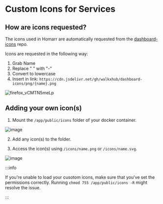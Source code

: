 # Custom Icons for Services

## How are icons requested?
The icons used in Homarr are automatically requested from the [dashboard-icons](https://github.com/walkxhub/dashboard-icons) repo.

Icons are requested in the following way:

1. Grab Name
2. Replace " " with "-"
3. Convert to lowercase
4. Insert in link: `https://cdn.jsdelivr.net/gh/walkxhub/dashboard-icons/png/{name}.png`

![firefox_vCMTN5meLp](https://user-images.githubusercontent.com/71191962/170118033-a72ea587-4df0-43dd-8b7e-e0e7bae45dc6.gif)

## Adding your own icon(s)
1. Mount the `/app/public/icons` folder of your docker container.

![image](https://user-images.githubusercontent.com/71191962/170479022-2f4176c8-9efc-496c-b419-2fc116cc3082.png)

2. Add any icon(s) to the folder.

3. Access the icon(s) using `/icons/name.png` or `/icons/name.svg`.

![image](https://user-images.githubusercontent.com/71191962/170479159-5df02aa0-683a-44f2-bdcf-4f58585655dd.png)

:::info

If you're unable to load your cusotom icons, make sure that you've set the permissions correctly. Running ``chmod 755 /app/public/icons -R`` might resolve the issue.

:::
